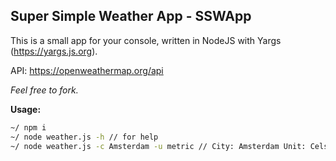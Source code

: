 ## Super Simple Weather App - SSWApp


This is a small app for your console, written in NodeJS with Yargs (https://yargs.js.org).

API: https://openweathermap.org/api

*Feel free to fork.*

**Usage:**

```bash
~/ npm i
~/ node weather.js -h // for help
~/ node weather.js -c Amsterdam -u metric // City: Amsterdam Unit: Celsius
```

